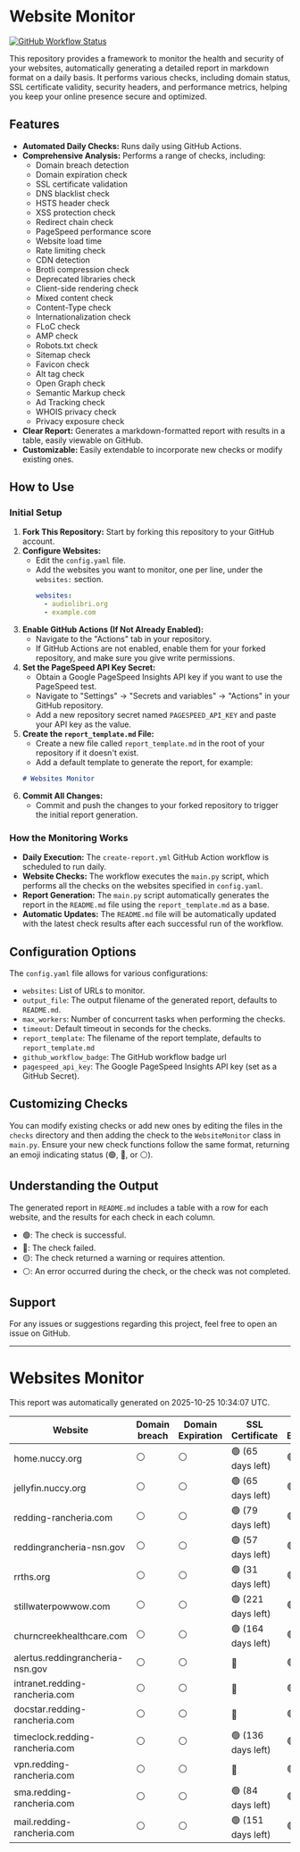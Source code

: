 # Website Monitor

[![GitHub Workflow Status](https://github.com/fabriziosalmi/websites-monitor/actions/workflows/create-report.yml/badge.svg)](https://github.com/fabriziosalmi/websites-monitor/actions/workflows/create-report.yml)

This repository provides a framework to monitor the health and security of your websites, automatically generating a detailed report in markdown format on a daily basis. It performs various checks, including domain status, SSL certificate validity, security headers, and performance metrics, helping you keep your online presence secure and optimized.

## Features

-   **Automated Daily Checks:** Runs daily using GitHub Actions.
-   **Comprehensive Analysis:** Performs a range of checks, including:
    -   Domain breach detection
    -   Domain expiration check
    -   SSL certificate validation
    -   DNS blacklist check
    -   HSTS header check
    -   XSS protection check
    -   Redirect chain check
    -   PageSpeed performance score
    -   Website load time
    -   Rate limiting check
    -   CDN detection
    -   Brotli compression check
    -   Deprecated libraries check
    -   Client-side rendering check
    -    Mixed content check
    -   Content-Type check
    -    Internationalization check
    -   FLoC check
    -    AMP check
    -   Robots.txt check
    -   Sitemap check
    -   Favicon check
    -   Alt tag check
    -   Open Graph check
    -   Semantic Markup check
    -   Ad Tracking check
    -   WHOIS privacy check
    -   Privacy exposure check
-   **Clear Report:** Generates a markdown-formatted report with results in a table, easily viewable on GitHub.
-   **Customizable:** Easily extendable to incorporate new checks or modify existing ones.

## How to Use

### Initial Setup

1.  **Fork This Repository:** Start by forking this repository to your GitHub account.
2.  **Configure Websites:**
    *   Edit the `config.yaml` file.
    *   Add the websites you want to monitor, one per line, under the `websites:` section.
        ```yaml
        websites:
          - audiolibri.org
          - example.com
        ```
3.  **Enable GitHub Actions (If Not Already Enabled):**
    *   Navigate to the "Actions" tab in your repository.
    *   If GitHub Actions are not enabled, enable them for your forked repository, and make sure you give write permissions.
4.  **Set the PageSpeed API Key Secret:**
    *   Obtain a Google PageSpeed Insights API key if you want to use the PageSpeed test.
    *   Navigate to "Settings" -> "Secrets and variables" -> "Actions" in your GitHub repository.
    *   Add a new repository secret named `PAGESPEED_API_KEY` and paste your API key as the value.
5.  **Create the `report_template.md` File:**
    *   Create a new file called `report_template.md` in the root of your repository if it doesn't exist.
    *   Add a default template to generate the report, for example:
    ```markdown
    # Websites Monitor
    ```
6.  **Commit All Changes:**
    *   Commit and push the changes to your forked repository to trigger the initial report generation.

### How the Monitoring Works

-   **Daily Execution:** The `create-report.yml` GitHub Action workflow is scheduled to run daily.
-   **Website Checks:** The workflow executes the `main.py` script, which performs all the checks on the websites specified in `config.yaml`.
-   **Report Generation:** The `main.py` script automatically generates the report in the `README.md` file using the `report_template.md` as a base.
-   **Automatic Updates:** The `README.md` file will be automatically updated with the latest check results after each successful run of the workflow.

## Configuration Options

The `config.yaml` file allows for various configurations:

-   `websites`: List of URLs to monitor.
-   `output_file`: The output filename of the generated report, defaults to `README.md`.
-   `max_workers`: Number of concurrent tasks when performing the checks.
-   `timeout`: Default timeout in seconds for the checks.
-   `report_template`: The filename of the report template, defaults to `report_template.md`
-   `github_workflow_badge`: The GitHub workflow badge url
-    `pagespeed_api_key`: The Google PageSpeed Insights API key (set as a GitHub Secret).

## Customizing Checks

You can modify existing checks or add new ones by editing the files in the `checks` directory and then adding the check to the `WebsiteMonitor` class in `main.py`. Ensure your new check functions follow the same format, returning an emoji indicating status (🟢, 🔴, or ⚪).

## Understanding the Output

The generated report in `README.md` includes a table with a row for each website, and the results for each check in each column.

-  🟢: The check is successful.
-  🔴: The check failed.
-  🟡: The check returned a warning or requires attention.
-  ⚪: An error occurred during the check, or the check was not completed.

## Support

For any issues or suggestions regarding this project, feel free to open an issue on GitHub.

---


# Websites Monitor


This report was automatically generated on 2025-10-25 10:34:07 UTC.

| Website | Domain breach | Domain Expiration | SSL Certificate | DNS Blacklists | DomainsBlacklists | HSTS | XSS Protection | Redirect chains | Pagespeed | Load Time | Rate Limiting | CDN | Brotli | Deprecated Libraries | Client Rendering | Mixed Content | Content-Type | i18n | FLoC | AMP | Robots.txt | Sitemap | Favicon | Alt Tags | Open Graph | Semantic Markup | Ad Tracking | WHOIS Privacy | Privacy Exposure |
|---------|---|---|---|---|---|---|---|---|---|---|---|---|---|---|---|---|---|---|---|---|---|---|---|---|---|---|---|---|---|
home.nuccy.org | ⚪ | ⚪ | 🟢 (65 days left) | 🟢 | 🟢 | ⚪ | ⚪ | 🟢 | 81 | ⚪ | 🟢 | ⚪ | ⚪ | ⚪ | ⚪ | ⚪ | ⚪ | ⚪ | ⚪ | 🔴 | ⚪ | 🔴 | ⚪ | ⚪ | ⚪ | 🔴 | 🟢 | 🔴 | ⚪ |
jellyfin.nuccy.org | ⚪ | ⚪ | 🟢 (65 days left) | 🟢 | 🟢 | ⚪ | ⚪ | 🟢 | 69 | ⚪ | 🟢 | ⚪ | ⚪ | ⚪ | ⚪ | ⚪ | ⚪ | ⚪ | ⚪ | 🔴 | 🟢 | 🔴 | ⚪ | ⚪ | ⚪ | 🔴 | 🟢 | 🔴 | ⚪ |
redding-rancheria.com | ⚪ | ⚪ | 🟢 (79 days left) | 🟢 | 🟢 | 🟢 | 🟢 | 🟠 | ⚪ | 🟢 | 🔴 | ⚪ | 🟢 | 🟢 | 🟢 | 🟢 | 🟢 | ⚪ | 🔴 | 🔴 | 🟢 | 🟢 | 🟢 | 🟢 | 🔴 | 🔴 | 🟢 | 🟢 | 🟢 |
reddingrancheria-nsn.gov | ⚪ | ⚪ | 🟢 (57 days left) | 🟢 | 🟢 | 🟢 | 🟢 | 🟠 | ⚪ | 🟢 | 🔴 | ⚪ | 🟢 | 🟢 | 🟢 | 🟢 | 🟢 | ⚪ | 🔴 | 🔴 | 🟢 | 🟢 | 🟢 | 🟢 | 🔴 | 🔴 | 🟢 | 🟢 | 🟢 |
rrths.org | ⚪ | ⚪ | 🟢 (31 days left) | 🟢 | 🟢 | 🔴 | 🔴 | 🟠 | ⚪ | 🟢 | 🔴 | ⚪ | 🔴 | 🟡 | 🔴 | 🟢 | 🟢 | 🟢 | 🔴 | 🔴 | 🟢 | 🔴 | 🟢 | 🟠 | 🔴 | 🔴 | 🟡 | 🔴 | 🔴 |
stillwaterpowwow.com | ⚪ | ⚪ | 🟢 (221 days left) | 🟢 | 🟢 | 🟢 | 🔴 | 🟠 | ⚪ | 🟢 | 🔴 | ⚪ | 🟢 | 🟢 | 🟠 | 🟢 | 🟢 | 🟢 | 🔴 | 🔴 | 🟢 | 🔴 | 🟢 | 🔴 | 🟢 | 🔴 | 🟢 | 🔴 | 🔴 |
churncreekhealthcare.com | ⚪ | ⚪ | 🟢 (164 days left) | 🟢 | 🟢 | 🔴 | 🔴 | 🟢 | 96 | 🟢 | 🔴 | ⚪ | 🔴 | 🟢 | 🟢 | 🟢 | 🔴 | ⚪ | 🔴 | 🔴 | 🟢 | 🟢 | 🔴 | 🟢 | 🔴 | 🔴 | 🟢 | 🔴 | 🟢 |
alertus.reddingrancheria-nsn.gov | ⚪ | ⚪ | 🔴 | 🟢 | 🟢 | ⚪ | ⚪ | ⚪ | ⚪ | ⚪ | ⚪ | ⚪ | ⚪ | ⚪ | ⚪ | ⚪ | ⚪ | ⚪ | ⚪ | 🔴 | ⚪ | 🔴 | ⚪ | ⚪ | ⚪ | 🔴 | ⚪ | 🟢 | ⚪ |
intranet.redding-rancheria.com | ⚪ | ⚪ | 🔴 | 🟢 | 🟢 | ⚪ | ⚪ | ⚪ | ⚪ | ⚪ | ⚪ | ⚪ | ⚪ | ⚪ | ⚪ | ⚪ | ⚪ | ⚪ | ⚪ | 🔴 | ⚪ | 🔴 | ⚪ | ⚪ | ⚪ | 🔴 | ⚪ | 🟢 | ⚪ |
docstar.redding-rancheria.com | ⚪ | ⚪ | 🔴 | 🟢 | 🟢 | ⚪ | ⚪ | ⚪ | ⚪ | ⚪ | ⚪ | ⚪ | ⚪ | ⚪ | ⚪ | ⚪ | ⚪ | ⚪ | ⚪ | 🔴 | ⚪ | 🔴 | ⚪ | ⚪ | ⚪ | 🔴 | ⚪ | 🟢 | ⚪ |
timeclock.redding-rancheria.com | ⚪ | ⚪ | 🟢 (136 days left) | 🟢 | 🟢 | 🔴 | 🔴 | 🟢 | 85 | 🟢 | 🔴 | ⚪ | 🔴 | 🟢 | 🟢 | 🟢 | 🔴 | ⚪ | 🔴 | 🔴 | ⚪ | 🔴 | 🔴 | 🟢 | 🔴 | 🔴 | 🟢 | 🟢 | 🟢 |
vpn.redding-rancheria.com | ⚪ | ⚪ | 🔴 | 🟢 | 🟢 | ⚪ | ⚪ | ⚪ | 83 | ⚪ | ⚪ | ⚪ | ⚪ | ⚪ | ⚪ | ⚪ | ⚪ | ⚪ | ⚪ | 🔴 | ⚪ | 🔴 | ⚪ | ⚪ | ⚪ | 🔴 | ⚪ | 🟢 | ⚪ |
sma.redding-rancheria.com | ⚪ | ⚪ | 🟢 (84 days left) | 🟢 | 🟢 | 🟢 | 🟢 | 🟢 | 86 | 🟢 | 🔴 | ⚪ | 🔴 | 🟢 | 🟢 | 🟢 | 🟢 | 🟢 | 🔴 | 🔴 | 🟢 | 🔴 | 🟢 | 🟢 | 🔴 | 🔴 | 🟢 | 🟢 | 🟢 |
mail.redding-rancheria.com | ⚪ | ⚪ | 🟢 (151 days left) | 🟢 | 🟢 | 🔴 | 🔴 | 🔴 | 100 | 🟢 | 🔴 | ⚪ | 🔴 | 🟢 | 🟢 | 🟢 | 🟢 | ⚪ | 🔴 | 🔴 | 🔴 | 🔴 | 🟢 | 🟠 | 🔴 | 🔴 | 🟢 | 🟢 | 🟢 |
